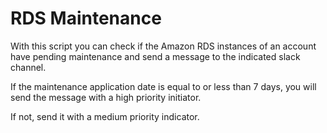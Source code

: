 # RDS Maintenance
With this script you can check if the Amazon RDS instances of an account have pending maintenance and send a message to the indicated slack channel.

If the maintenance application date is equal to or less than 7 days, you will send the message with a high priority initiator.


If not, send it with a medium priority indicator.

